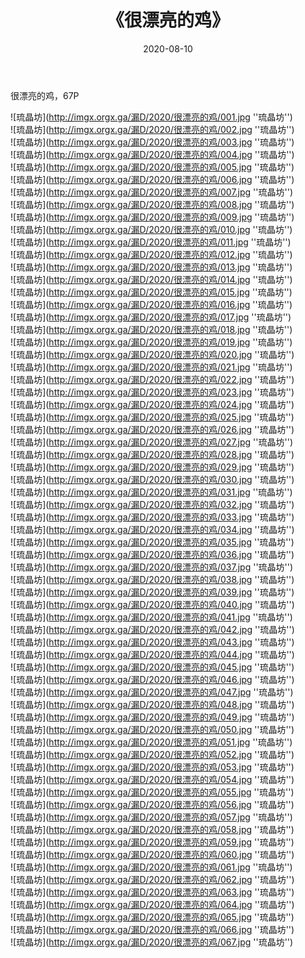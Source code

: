 ﻿---
layout: post
title:  《很漂亮的鸡》
date:   2020-08-10
img: imgx.orgx.ga/漏D/2020/很漂亮的鸡/000.jpg
categories: [美女, 性感, 泳衣]
---

很漂亮的鸡，67P

![琉晶坊](http://imgx.orgx.ga/漏D/2020/很漂亮的鸡/001.jpg ''琉晶坊'') <br>
![琉晶坊](http://imgx.orgx.ga/漏D/2020/很漂亮的鸡/002.jpg ''琉晶坊'') <br>
![琉晶坊](http://imgx.orgx.ga/漏D/2020/很漂亮的鸡/003.jpg ''琉晶坊'') <br>
![琉晶坊](http://imgx.orgx.ga/漏D/2020/很漂亮的鸡/004.jpg ''琉晶坊'') <br>
![琉晶坊](http://imgx.orgx.ga/漏D/2020/很漂亮的鸡/005.jpg ''琉晶坊'') <br>
![琉晶坊](http://imgx.orgx.ga/漏D/2020/很漂亮的鸡/006.jpg ''琉晶坊'') <br>
![琉晶坊](http://imgx.orgx.ga/漏D/2020/很漂亮的鸡/007.jpg ''琉晶坊'') <br>
![琉晶坊](http://imgx.orgx.ga/漏D/2020/很漂亮的鸡/008.jpg ''琉晶坊'') <br>
![琉晶坊](http://imgx.orgx.ga/漏D/2020/很漂亮的鸡/009.jpg ''琉晶坊'') <br>
![琉晶坊](http://imgx.orgx.ga/漏D/2020/很漂亮的鸡/010.jpg ''琉晶坊'') <br>
![琉晶坊](http://imgx.orgx.ga/漏D/2020/很漂亮的鸡/011.jpg ''琉晶坊'') <br>
![琉晶坊](http://imgx.orgx.ga/漏D/2020/很漂亮的鸡/012.jpg ''琉晶坊'') <br>
![琉晶坊](http://imgx.orgx.ga/漏D/2020/很漂亮的鸡/013.jpg ''琉晶坊'') <br>
![琉晶坊](http://imgx.orgx.ga/漏D/2020/很漂亮的鸡/014.jpg ''琉晶坊'') <br>
![琉晶坊](http://imgx.orgx.ga/漏D/2020/很漂亮的鸡/015.jpg ''琉晶坊'') <br>
![琉晶坊](http://imgx.orgx.ga/漏D/2020/很漂亮的鸡/016.jpg ''琉晶坊'') <br>
![琉晶坊](http://imgx.orgx.ga/漏D/2020/很漂亮的鸡/017.jpg ''琉晶坊'') <br>
![琉晶坊](http://imgx.orgx.ga/漏D/2020/很漂亮的鸡/018.jpg ''琉晶坊'') <br>
![琉晶坊](http://imgx.orgx.ga/漏D/2020/很漂亮的鸡/019.jpg ''琉晶坊'') <br>
![琉晶坊](http://imgx.orgx.ga/漏D/2020/很漂亮的鸡/020.jpg ''琉晶坊'') <br>
![琉晶坊](http://imgx.orgx.ga/漏D/2020/很漂亮的鸡/021.jpg ''琉晶坊'') <br>
![琉晶坊](http://imgx.orgx.ga/漏D/2020/很漂亮的鸡/022.jpg ''琉晶坊'') <br>
![琉晶坊](http://imgx.orgx.ga/漏D/2020/很漂亮的鸡/023.jpg ''琉晶坊'') <br>
![琉晶坊](http://imgx.orgx.ga/漏D/2020/很漂亮的鸡/024.jpg ''琉晶坊'') <br>
![琉晶坊](http://imgx.orgx.ga/漏D/2020/很漂亮的鸡/025.jpg ''琉晶坊'') <br>
![琉晶坊](http://imgx.orgx.ga/漏D/2020/很漂亮的鸡/026.jpg ''琉晶坊'') <br>
![琉晶坊](http://imgx.orgx.ga/漏D/2020/很漂亮的鸡/027.jpg ''琉晶坊'') <br>
![琉晶坊](http://imgx.orgx.ga/漏D/2020/很漂亮的鸡/028.jpg ''琉晶坊'') <br>
![琉晶坊](http://imgx.orgx.ga/漏D/2020/很漂亮的鸡/029.jpg ''琉晶坊'') <br>
![琉晶坊](http://imgx.orgx.ga/漏D/2020/很漂亮的鸡/030.jpg ''琉晶坊'') <br>
![琉晶坊](http://imgx.orgx.ga/漏D/2020/很漂亮的鸡/031.jpg ''琉晶坊'') <br>
![琉晶坊](http://imgx.orgx.ga/漏D/2020/很漂亮的鸡/032.jpg ''琉晶坊'') <br>
![琉晶坊](http://imgx.orgx.ga/漏D/2020/很漂亮的鸡/033.jpg ''琉晶坊'') <br>
![琉晶坊](http://imgx.orgx.ga/漏D/2020/很漂亮的鸡/034.jpg ''琉晶坊'') <br>
![琉晶坊](http://imgx.orgx.ga/漏D/2020/很漂亮的鸡/035.jpg ''琉晶坊'') <br>
![琉晶坊](http://imgx.orgx.ga/漏D/2020/很漂亮的鸡/036.jpg ''琉晶坊'') <br>
![琉晶坊](http://imgx.orgx.ga/漏D/2020/很漂亮的鸡/037.jpg ''琉晶坊'') <br>
![琉晶坊](http://imgx.orgx.ga/漏D/2020/很漂亮的鸡/038.jpg ''琉晶坊'') <br>
![琉晶坊](http://imgx.orgx.ga/漏D/2020/很漂亮的鸡/039.jpg ''琉晶坊'') <br>
![琉晶坊](http://imgx.orgx.ga/漏D/2020/很漂亮的鸡/040.jpg ''琉晶坊'') <br>
![琉晶坊](http://imgx.orgx.ga/漏D/2020/很漂亮的鸡/041.jpg ''琉晶坊'') <br>
![琉晶坊](http://imgx.orgx.ga/漏D/2020/很漂亮的鸡/042.jpg ''琉晶坊'') <br>
![琉晶坊](http://imgx.orgx.ga/漏D/2020/很漂亮的鸡/043.jpg ''琉晶坊'') <br>
![琉晶坊](http://imgx.orgx.ga/漏D/2020/很漂亮的鸡/044.jpg ''琉晶坊'') <br>
![琉晶坊](http://imgx.orgx.ga/漏D/2020/很漂亮的鸡/045.jpg ''琉晶坊'') <br>
![琉晶坊](http://imgx.orgx.ga/漏D/2020/很漂亮的鸡/046.jpg ''琉晶坊'') <br>
![琉晶坊](http://imgx.orgx.ga/漏D/2020/很漂亮的鸡/047.jpg ''琉晶坊'') <br>
![琉晶坊](http://imgx.orgx.ga/漏D/2020/很漂亮的鸡/048.jpg ''琉晶坊'') <br>
![琉晶坊](http://imgx.orgx.ga/漏D/2020/很漂亮的鸡/049.jpg ''琉晶坊'') <br>
![琉晶坊](http://imgx.orgx.ga/漏D/2020/很漂亮的鸡/050.jpg ''琉晶坊'') <br>
![琉晶坊](http://imgx.orgx.ga/漏D/2020/很漂亮的鸡/051.jpg ''琉晶坊'') <br>
![琉晶坊](http://imgx.orgx.ga/漏D/2020/很漂亮的鸡/052.jpg ''琉晶坊'') <br>
![琉晶坊](http://imgx.orgx.ga/漏D/2020/很漂亮的鸡/053.jpg ''琉晶坊'') <br>
![琉晶坊](http://imgx.orgx.ga/漏D/2020/很漂亮的鸡/054.jpg ''琉晶坊'') <br>
![琉晶坊](http://imgx.orgx.ga/漏D/2020/很漂亮的鸡/055.jpg ''琉晶坊'') <br>
![琉晶坊](http://imgx.orgx.ga/漏D/2020/很漂亮的鸡/056.jpg ''琉晶坊'') <br>
![琉晶坊](http://imgx.orgx.ga/漏D/2020/很漂亮的鸡/057.jpg ''琉晶坊'') <br>
![琉晶坊](http://imgx.orgx.ga/漏D/2020/很漂亮的鸡/058.jpg ''琉晶坊'') <br>
![琉晶坊](http://imgx.orgx.ga/漏D/2020/很漂亮的鸡/059.jpg ''琉晶坊'') <br>
![琉晶坊](http://imgx.orgx.ga/漏D/2020/很漂亮的鸡/060.jpg ''琉晶坊'') <br>
![琉晶坊](http://imgx.orgx.ga/漏D/2020/很漂亮的鸡/061.jpg ''琉晶坊'') <br>
![琉晶坊](http://imgx.orgx.ga/漏D/2020/很漂亮的鸡/062.jpg ''琉晶坊'') <br>
![琉晶坊](http://imgx.orgx.ga/漏D/2020/很漂亮的鸡/063.jpg ''琉晶坊'') <br>
![琉晶坊](http://imgx.orgx.ga/漏D/2020/很漂亮的鸡/064.jpg ''琉晶坊'') <br>
![琉晶坊](http://imgx.orgx.ga/漏D/2020/很漂亮的鸡/065.jpg ''琉晶坊'') <br>
![琉晶坊](http://imgx.orgx.ga/漏D/2020/很漂亮的鸡/066.jpg ''琉晶坊'') <br>
![琉晶坊](http://imgx.orgx.ga/漏D/2020/很漂亮的鸡/067.jpg ''琉晶坊'') <br>

